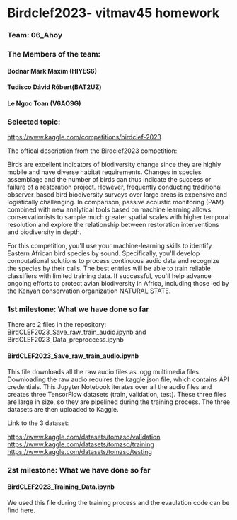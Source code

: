 # Birdclef2023- vitmav45 homework 

### Team: 06_Ahoy

### The Members of the team:
#### Bodnár Márk Maxim (HIYES6)
#### Tudisco Dávid Róbert(BAT2UZ)
#### Le Ngoc Toan (V6AO9G)


### Selected topic: 
https://www.kaggle.com/competitions/birdclef-2023

The offical description from the Birdclef2023 competition:

Birds are excellent indicators of biodiversity change since they are highly mobile and have diverse habitat requirements. Changes in species assemblage and the number of birds can thus indicate the success or failure of a restoration project. However, frequently conducting traditional observer-based bird biodiversity surveys over large areas is expensive and logistically challenging. In comparison, passive acoustic monitoring (PAM) combined with new analytical tools based on machine learning allows conservationists to sample much greater spatial scales with higher temporal resolution and explore the relationship between restoration interventions and biodiversity in depth.

For this competition, you'll use your machine-learning skills to identify Eastern African bird species by sound. Specifically, you'll develop computational solutions to process continuous audio data and recognize the species by their calls. The best entries will be able to train reliable classifiers with limited training data. If successful, you'll help advance ongoing efforts to protect avian biodiversity in Africa, including those led by the Kenyan conservation organization NATURAL STATE. 

### 1st milestone: What we have done so far

There are 2 files in the repository: BirdCLEF2023_Save_raw_train_audio.ipynb and BirdCLEF2023_Data_preproccess.ipynb

#### BirdCLEF2023_Save_raw_train_audio.ipynb
This file downloads all the raw audio files as .ogg multimedia files. Downloading the raw audio requires the kaggle.json file, which contains API credentials. This Jupyter Notebook iterates over all the audio files and creates three TensorFlow datasets (train, validation, test). These three files are large in size, so they are pipelined during the training process. The three datasets are then uploaded to Kaggle. 

Link to the 3 dataset:

https://www.kaggle.com/datasets/tomzso/validation
https://www.kaggle.com/datasets/tomzso/training
https://www.kaggle.com/datasets/tomzso/testing

### 2st milestone: What we have done so far

#### BirdCLEF2023_Training_Data.ipynb
We used this file during the training process and the evaulation code can be find here.










